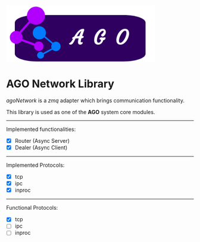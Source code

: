 ![ago logo](agoLogo.png)

# AGO Network Library

 _agoNetwork_ is a _zmq_ adapter which brings communication functionality.
 
 This library is used as one of the __AGO__ system core modules.

 ---
 Implemented functionalities:
 * [x] Router (Async Server)
 * [x] Dealer (Async Client)
 ---
 Implemented Protocols:
 * [x] tcp
 * [x] ipc
 * [x] inproc
 ---
 Functional Protocols:
  * [x] tcp
  * [ ] ipc
  * [ ] inproc